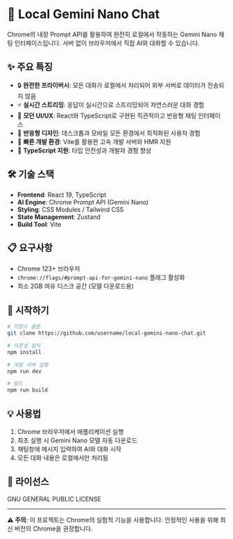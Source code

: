 # 🤖 Local Gemini Nano Chat

Chrome의 내장 Prompt API를 활용하여 완전히 로컬에서 작동하는 Gemini Nano 채팅 인터페이스입니다. 서버 없이 브라우저에서 직접 AI와 대화할 수 있습니다.

## ✨ 주요 특징

- 🔒 **완전한 프라이버시**: 모든 대화가 로컬에서 처리되어 외부 서버로 데이터가 전송되지 않음
- ⚡ **실시간 스트리밍**: 응답이 실시간으로 스트리밍되어 자연스러운 대화 경험
- 🎨 **모던 UI/UX**: React와 TypeScript로 구현된 직관적이고 반응형 채팅 인터페이스
- 📱 **반응형 디자인**: 데스크톱과 모바일 모든 환경에서 최적화된 사용자 경험
- 🚀 **빠른 개발 환경**: Vite를 활용한 고속 개발 서버와 HMR 지원
- 🔧 **TypeScript 지원**: 타입 안전성과 개발자 경험 향상

## 🛠️ 기술 스택

- **Frontend**: React 19, TypeScript
- **AI Engine**: Chrome Prompt API (Gemini Nano)
- **Styling**: CSS Modules / Tailwind CSS
- **State Management**: Zustand
- **Build Tool**: Vite

## 📋 요구사항

- Chrome 123+ 브라우저
- `chrome://flags/#prompt-api-for-gemini-nano` 플래그 활성화
- 최소 2GB 여유 디스크 공간 (모델 다운로드용)

## 🚀 시작하기

```bash
# 저장소 클론
git clone https://github.com/username/local-gemini-nano-chat.git

# 의존성 설치
npm install

# 개발 서버 실행
npm run dev

# 빌드
npm run build
```

## 💡 사용법

1. Chrome 브라우저에서 애플리케이션 실행
2. 최초 실행 시 Gemini Nano 모델 자동 다운로드
3. 채팅창에 메시지 입력하여 AI와 대화 시작
4. 모든 대화 내용은 로컬에서만 처리됨

## 📄 라이선스

GNU GENERAL PUBLIC LICENSE

---

**⚠️ 주의**: 이 프로젝트는 Chrome의 실험적 기능을 사용합니다. 안정적인 사용을 위해 최신 버전의 Chrome을 권장합니다.